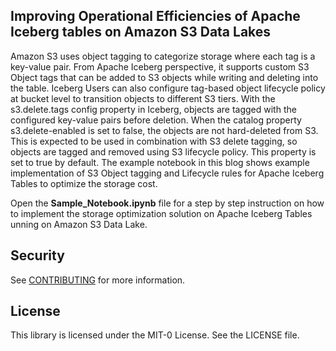## Improving Operational Efficiencies of Apache Iceberg tables on Amazon S3 Data Lakes

Amazon S3 uses object tagging to categorize storage where each tag is a key-value pair. From Apache Iceberg perspective, it supports custom S3 Object tags that can be added to S3 objects while writing and deleting into the table. Iceberg Users can also configure tag-based object lifecycle policy at bucket level to transition objects to different S3 tiers. With the s3.delete.tags config property in Iceberg, objects are tagged with the configured key-value pairs before deletion. When the catalog property s3.delete-enabled is set to false, the objects are not hard-deleted from S3. This is expected to be used in combination with S3 delete tagging, so objects are tagged and removed using S3 lifecycle policy. This property is set to true by default. The example notebook in this blog shows example implementation of S3 Object tagging and Lifecycle rules for Apache Iceberg Tables to optimize the storage cost.

Open the **Sample_Notebook.ipynb** file for a step by step instruction on how to implement the storage optimization solution on Apache Iceberg Tables unning on Amazon S3 Data Lake.

## Security

See [CONTRIBUTING](CONTRIBUTING.md#security-issue-notifications) for more information.

## License

This library is licensed under the MIT-0 License. See the LICENSE file.

